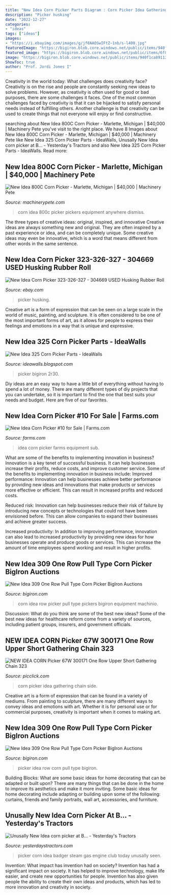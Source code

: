 ```yaml
---
title: "New Idea Corn Picker Parts Diagram : Corn Picker Idea Gathering Chain Side"
description: "Picker husking"
date: "2022-12-27"
categories:
- "ideas"
tags: ["ideas"]
images:
- "https://i.ebayimg.com/images/g/jf8AAOSwIFtZ~1nb/s-l400.jpg"
featuredImage: "https://bigiron.blob.core.windows.net/public/items/940f1ca89112e81180c000155d3f3c71/newidea309newideamdl309onerowpulltypecornpicker-7.jpg"
featured_image: "https://bigiron.blob.core.windows.net/public/items/6f849a93f185e91180e700155d72fb0f/newidea3252r30cornpickerpartsmachine.jpg"
image: "https://bigiron.blob.core.windows.net/public/items/940f1ca89112e81180c000155d3f3c71/newidea309newideamdl309onerowpulltypecornpicker-7.jpg"
ShowToc: true
author: "Prof. Jordi Jones I"
---
```



Creativity in the world today: What challenges does creativity face?
Creativity is on the rise and people are constantly seeking new ideas to solve problems. However, as creativity is often used for good or bad purposes, there are some challenges it faces. One of the most common challenges faced by creativity is that it can be hijacked to satisfy personal needs instead of fulfilling others. Another challenge is that creativity can be used to create things that not everyone will enjoy or find constructive.

	

		
searching about New Idea 800C Corn Picker - Marlette, Michigan | $40,000 | Machinery Pete you've visit to the right place. We have 8 Images about New Idea 800C Corn Picker - Marlette, Michigan | $40,000 | Machinery Pete like New Idea 325 Corn Picker Parts - IdeaWalls, Unusally New Idea corn picker at B... - Yesterday&#039;s Tractors and also New Idea 325 Corn Picker Parts - IdeaWalls. Read more:
		
    
## New Idea 800C Corn Picker - Marlette, Michigan | $40,000 | Machinery Pete

<img loading=lazy src="https://assets.machinerypete.com/uploads/image/processed_image/5556148/img.axd" onerror="this.onerror=null;this.src='https://tse3.mm.bing.net/th?id=OIP.ceMoD-qY1hOL4whfKF08lAHaFj&amp;pid=15.1';" alt="New Idea 800C Corn Picker - Marlette, Michigan | $40,000 | Machinery Pete">

_Source: machinerypete.com_

>corn idea 800c picker pickers equipment anywhere dismiss. 

	

The three types of creative ideas: original, inspired, and innovative
Creative ideas are always something new and original. They are often inspired by a past experience or idea, and can be completely unique. Some creative ideas may even be innovative, which is a word that means different from other words in the same sentence.

    
## New Idea Corn Picker 323-326-327 - 304669 USED Husking Rubber Roll

<img loading=lazy src="https://i.ebayimg.com/images/g/jf8AAOSwIFtZ~1nb/s-l400.jpg" onerror="this.onerror=null;this.src='https://tse1.mm.bing.net/th?id=OIP.xF4Gc0Vb2wG9qf-omvmeRgAAAA&amp;pid=15.1';" alt="New Idea Corn Picker 323-326-327 - 304669 USED Husking Rubber Roll">

_Source: ebay.com_

>picker husking. 

	

Creative art is a form of expression that can be seen on a large scale in the world of music, painting, and sculpture. It is often considered to be one of the most important forms of art, as it allows for people to express their feelings and emotions in a way that is unique and expressive.

    
## New Idea 325 Corn Picker Parts - IdeaWalls

<img loading=lazy src="https://bigiron.blob.core.windows.net/public/items/6f849a93f185e91180e700155d72fb0f/newidea3252r30cornpickerpartsmachine.jpg" onerror="this.onerror=null;this.src='https://tse4.mm.bing.net/th?id=OIP.04RkWsATrmoqAz4Aks_gXQHaFj&amp;pid=15.1';" alt="New Idea 325 Corn Picker Parts - IdeaWalls">

_Source: ideawalls.blogspot.com_

>picker bigiron 2r30. 

	

Diy ideas are an easy way to have a little bit of everything without having to spend a lot of money. There are many different types of diy projects that you can undertake, so it is important to find the one that best suits your needs and budget. Here are five of our favorites.

    
## New Idea Corn Picker #10 For Sale | Farms.com

<img loading=lazy src="https://images1.farms.com/ufe-images/files/dealers/dan-seifried-farm-equipment/listingimages/291201-1.jpg" onerror="this.onerror=null;this.src='https://tse2.mm.bing.net/th?id=OIP.IZh6okg4lu01Nx3KUXjv7AHaE8&amp;pid=15.1';" alt="New Idea Corn Picker #10 for Sale | Farms.com">

_Source: farms.com_

>idea corn picker farms equipment sub. 

	

What are some of the benefits to implementing innovation in business?
Innovation is a key tenet of successful business. It can help businesses increase their profits, reduce costs, and improve customer service. Some of the benefits to implementing innovation in business include: 
Improved performance: Innovation can help businesses achieve better performance by providing new ideas and innovations that make products or services more effective or efficient. This can result in increased profits and reduced costs. 

Reduced risk: Innovation can help businesses reduce their risk of failure by introducing new concepts or technologies that could not have been envisioned before. This can allow companies to expand their businesses and achieve greater success. 

Increased productivity: In addition to improving performance, innovation can also lead to increased productivity by providing new ideas for how businesses operate and produce goods or services. This can increase the amount of time employees spend working and result in higher profits.

    
## New Idea 309 One Row Pull Type Corn Picker BigIron Auctions

<img loading=lazy src="https://bigiron.blob.core.windows.net/public/items/940f1ca89112e81180c000155d3f3c71/newidea309newideamdl309onerowpulltypecornpicker-7.jpg" onerror="this.onerror=null;this.src='https://tse2.mm.bing.net/th?id=OIP.UdfCSVUgG2UCqefh7LUd5wHaFj&amp;pid=15.1';" alt="New Idea 309 One Row Pull Type Corn Picker BigIron Auctions">

_Source: bigiron.com_

>corn idea row picker pull type pickers bigiron equipment machinio. 

	

Discussion: What do you think are some of the best new ideas?
Some of the best new ideas for healthcare reform come from a variety of sources, including patient groups, insurers, and government officials.

    
## NEW IDEA CORN Picker 67W 300171 One Row Upper Short Gathering Chain 323

<img loading=lazy src="https://www.picclickimg.com/d/l400/pict/163938664978_/New-Idea-Corn-Picker-324-325-USED-302320.jpg" onerror="this.onerror=null;this.src='https://tse3.mm.bing.net/th?id=OIP.j7zQMS5IZRRuvr_rcVYQBAAAAA&amp;pid=15.1';" alt="NEW IDEA CORN Picker 67W 300171 One Row Upper Short Gathering Chain 323">

_Source: picclick.com_

>corn picker idea gathering chain side. 

	

Creative art is a form of expression that can be found in a variety of mediums. From painting to sculpture, there are many different ways to convey ideas and emotions with art. Whether it is for personal use or for commercial purposes, creativity is important when it comes to making art.

    
## New Idea 309 One Row Pull Type Corn Picker BigIron Auctions

<img loading=lazy src="https://bigiron.blob.core.windows.net/public/items/940f1ca89112e81180c000155d3f3c71/newidea309newideamdl309onerowpulltypecornpicker-4.jpg" onerror="this.onerror=null;this.src='https://tse2.mm.bing.net/th?id=OIP.Aq_i0ujVV-7k7iOCmvJpMQHaFj&amp;pid=15.1';" alt="New Idea 309 One Row Pull Type Corn Picker BigIron Auctions">

_Source: bigiron.com_

>picker idea row corn pull type bigiron. 

	

Building Blocks: What are some basic ideas for home decorating that can be adapted or built upon?
There are many things that can be done in the home to improve its aesthetics and make it more inviting. Some basic ideas for home decorating include adapting or building upon some of the following: curtains, friends and family portraits, wall art, accessories, and furniture.

    
## Unusally New Idea Corn Picker At B... - Yesterday&#039;s Tractors

<img loading=lazy src="http://www.tractorshed.com/gallery/uptest/a79495.jpg" onerror="this.onerror=null;this.src='https://tse1.mm.bing.net/th?id=OIP.GHaLiSsv8JTXslirVK3TqQHaFj&amp;pid=15.1';" alt="Unusally New Idea corn picker at B... - Yesterday&#039;s Tractors">

_Source: yesterdaystractors.com_

>picker corn idea badger steam gas engine club today unusally seen. 

	

Invention: What impact has invention had on society?
Invention has had a significant impact on society. It has helped to improve technology, make life easier, and create new opportunities for people. Invention has also given people the ability to create their own ideas and products, which has led to more innovation and creativity in society.

